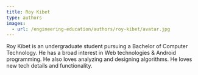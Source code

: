 ```yaml
---
title: Roy Kibet
type: authors
images:
  - url: /engineering-education/authors/roy-kibet/avatar.jpg 
---
```

Roy Kibet is an undergraduate student pursuing a Bachelor of Computer Technology. He has a broad interest in Web technologies & Android programming. He also loves analyzing and designing algorithms. He loves new tech details and functionality.